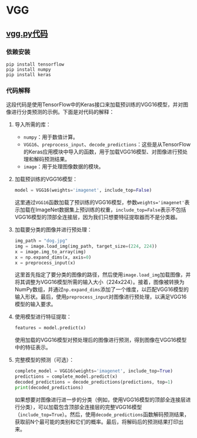 # VGG

## [vgg.py代码](vgg.py)

### 依赖安装

```shell
pip install tensorflow
pip install numpy
pip install keras
```

### 代码解释

这段代码是使用TensorFlow中的Keras接口来加载预训练的VGG16模型，并对图像进行分类预测的示例。下面是对代码的解释：

1. 导入所需的库：
   - `numpy`：用于数值计算。
   - `VGG16`、`preprocess_input`、`decode_predictions`：这些是从TensorFlow的Keras应用模块中导入的函数，用于加载VGG16模型、对图像进行预处理和解码预测结果。
   - `image`：用于处理图像数据的模块。

2. 加载预训练的VGG16模型：
   ```python
   model = VGG16(weights='imagenet', include_top=False)
   ```
   这里通过`VGG16`函数加载了预训练的VGG16模型，参数`weights='imagenet'`表示加载在ImageNet数据集上预训练的权重，`include_top=False`表示不包括VGG16模型的顶部全连接层，因为我们只想要特征提取器而不是分类器。

3. 加载要分类的图像并进行预处理：
   ```python
   img_path = "dog.jpg"
   img = image.load_img(img_path, target_size=(224, 224))
   x = image.img_to_array(img)
   x = np.expand_dims(x, axis=0)
   x = preprocess_input(x)
   ```
   这里首先指定了要分类的图像的路径，然后使用`image.load_img`加载图像，并将其调整为VGG16模型所需的输入大小（224x224）。接着，图像被转换为NumPy数组，并通过`np.expand_dims`添加了一个维度，以匹配VGG16模型的输入形状。最后，使用`preprocess_input`对图像进行预处理，以满足VGG16模型的输入要求。

4. 使用模型进行特征提取：
   ```python
   features = model.predict(x)
   ```
   使用加载的VGG16模型对预处理后的图像进行预测，得到图像在VGG16模型中的特征表示。

5. 完整模型的预测（可选）：
   ```python
   complete_model = VGG16(weights='imagenet', include_top=True)
   predictions = complete_model.predict(x)
   decoded_predictions = decode_predictions(predictions, top=1)
   print(decoded_predictions)
   ```
   如果想要对图像进行进一步的分类（例如，使用VGG16模型的顶部全连接层进行分类），可以加载包含顶部全连接层的完整VGG16模型（`include_top=True`）。然后，使用`decode_predictions`函数解码预测结果，获取前N个最可能的类别和它们的概率。最后，将解码后的预测结果打印出来。